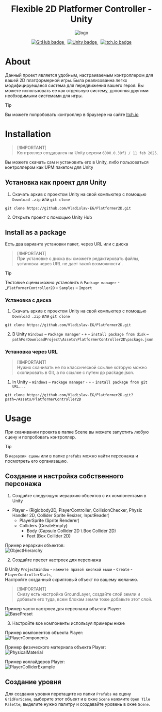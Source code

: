 <h1 align="center">Flexible 2D Platformer Controller - Unity</h1>



<p align="center">
    <img src="Assets/ForGithub/logo.gif" alt="logo" />
</p>


<p align="center">
  <!-- GitHub profile -->
  <a href="https://github.com/Vladislav-EG"
     >
    <img
      src="https://img.shields.io/static/v1?style=flat&label=GitHub&message=Vladislav-EG&color=6243c4&logo=github"
      alt="GitHub badge"
    />
  </a>
  &nbsp;
  <!-- Unity version -->
  <a href="https://unity3d.com/"
     >
    <img
      src="https://img.shields.io/badge/Unity-6000.0.38f1-6243c4?style=flat&logo=unity"
      alt="Unity badge"
    />
  </a>
  &nbsp;
  <!-- Itch.io profile -->
  <a href="https://itch.io/profile/ilovevladislav"
     >
    <img
      src="https://img.shields.io/static/v1?style=flat&label=Itch.io&message=ilovevladislav&color=6243c4&logo=Itch.io&logoColor=white"
      alt="Itch.io badge"
    />
  </a>
</p>





# About

Данный проект является удобным, настраиваемым контроллером для вашей 2D платформерной игры. 
Была реализованна легко модифицируещаеся система для передвижения вашего героя. 
Вы можете использовать ее как отдельную систему, дополняя другими необходимыми системами для игры. 

> [!TIP]
> Вы можете попробовать контроллер в браузере на сайте [Itch.io](https://ilovevladislav.itch.io/platformer-controller-2d)

# Installation
> [!IMPORTANT]<br/>
> Контроллер создавался на Unity версии `6000.0.38f1 / 11 feb 2025`.

Вы можете скачать сам и установить его в Unity, либо пользоваться контроллером как UPM пакетом для Unity

## Установка как проект для Unity

1. Скачать архив с проектом Unity на свой компьютер с помощью `Download .zip` или `git clone`

```console
git clone https://github.com/Vladislav-EG/Platformer2D.git
```

2. Открыть проект с помощью Unity Hub

## Install as a package

Есть два варианта установки пакет, через URL или с диска

> [!IMPORTANT]<br/>
> При установке с диска вы сможете редактировать файлы, установка через URL не дает такой возможности`.

> [!TIP]
> Тестовые сцены можно установить в `Package manager` **-** _`PlatformerController2D` **–** `Samples` **–** `Import`

### Установка с диска

1. Скачать архив с проектом Unity на свой компьютер с помощью `Download .zip` или `git clone`

```console
git clone https://github.com/Vladislav-EG/Platformer2D.git
```

2. В Unity `Windows` – `Package manager` - `+` - `install package from disk` – `pathForDownloadProject\Assets\PlatformerController2D\package.json`


### Установка через URL

> [!IMPORTANT]<br/>
> Нужно скачивать не по классической ссылке которую можно скопировать в Git, а по ссылке с путем до package.json.

1. In Unity – `Windows` – `Package manager` - `+` - `install package from git URL...`

```console
git clone https://github.com/Vladislav-EG/Platformer2D.git?path=/Assets/PlatformerController2D
```

# Usage

При скачивании проекта в папке Scene вы можете запустить любую сцену и попробовать контроллер. 

> [!TIP]
> В `иерархии сцены` или в папке `prefabs` можно найти персонажа и посмотреть его организацию.

## Создание и настройка собственного персонажа

1. Создайте следующую иерархию объектов c их компонентами в Unity

- Player - (Rigidbody2D, PlayerController, CollisionChecker, Physic Handler 2D, Collider Sprite Resizer, InputReader)
  - PlayerSprite (Sprite Renderer)
  - Colliders (CreateEmpty)
    - Body (Capsule Collider 2D \ Box Collider 2D)
    - Feet (Box Collider 2D)

Пример иерархии объектов:  
![ObjectHierarchy](Assets/ForGithub/ObjectHierarchy.png)

2. Создайте пресет настроек для персонажа

В Unity `ProjectWindow` - `нажмите правой кнопкой мыши` - `Create` - `PlayerControllerStats`,  
Настройте созданный скриптовый объект по вашему желанию.

> [!IMPORTANT]<br/>
>Снизу есть настройка GroundLayer, создайте слой земли и добавьте его туда, всем блокам земли тоже добавьте этот слой.

Пример части настроек для персонажа объекта Player:  
![BasePreset](Assets/ForGithub/BasePreset.PNG)

3. Настройте все компоненты используя примеры ниже 

Пример компонентов объекта Player:  
![PlayerComponents](Assets/ForGithub/PlayerComponents.PNG)

Пример физического материала объекта Player:  
![PhysicalMaterial](Assets/ForGithub/PhysicalMaterial.PNG)

Пример коллайдеров Player:  
![PlayerColliderExample](Assets/ForGithub/PlayerColliderExample.PNG)

## Создание уровня 

Для создания уровня перетащите из папки `Prefabs` на сцену `GridForScene`, выберите этот объект и в окне `Scene` нажмите `Open Tile Palette`,
выделите нужно палитру и создавайте уровень в окне `Scene`.






